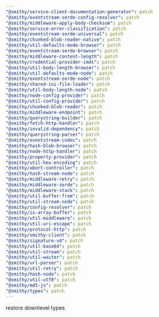 ```yaml
---
"@smithy/service-client-documentation-generator": patch
"@smithy/eventstream-serde-config-resolver": patch
"@smithy/middleware-apply-body-checksum": patch
"@smithy/service-error-classification": patch
"@smithy/eventstream-serde-universal": patch
"@smithy/chunked-blob-reader-native": patch
"@smithy/util-defaults-mode-browser": patch
"@smithy/eventstream-serde-browser": patch
"@smithy/middleware-content-length": patch
"@smithy/credential-provider-imds": patch
"@smithy/util-body-length-browser": patch
"@smithy/util-defaults-mode-node": patch
"@smithy/eventstream-serde-node": patch
"@smithy/shared-ini-file-loader": patch
"@smithy/util-body-length-node": patch
"@smithy/node-config-provider": patch
"@smithy/util-config-provider": patch
"@smithy/chunked-blob-reader": patch
"@smithy/middleware-endpoint": patch
"@smithy/querystring-builder": patch
"@smithy/fetch-http-handler": patch
"@smithy/invalid-dependency": patch
"@smithy/querystring-parser": patch
"@smithy/eventstream-codec": patch
"@smithy/hash-blob-browser": patch
"@smithy/node-http-handler": patch
"@smithy/property-provider": patch
"@smithy/util-hex-encoding": patch
"@smithy/abort-controller": patch
"@smithy/hash-stream-node": patch
"@smithy/middleware-retry": patch
"@smithy/middleware-serde": patch
"@smithy/middleware-stack": patch
"@smithy/util-buffer-from": patch
"@smithy/util-stream-node": patch
"@smithy/config-resolver": patch
"@smithy/is-array-buffer": patch
"@smithy/util-middleware": patch
"@smithy/util-uri-escape": patch
"@smithy/protocol-http": patch
"@smithy/smithy-client": patch
"@smithy/signature-v4": patch
"@smithy/util-base64": patch
"@smithy/util-stream": patch
"@smithy/util-waiter": patch
"@smithy/url-parser": patch
"@smithy/util-retry": patch
"@smithy/hash-node": patch
"@smithy/util-utf8": patch
"@smithy/md5-js": patch
"@smithy/types": patch
---
```


restore downlevel types
